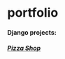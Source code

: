 # portfolio
#### Django projects:
##### [Pizza Shop](https://github.com/maksimuspiter/pizza_shop_final_proj)
